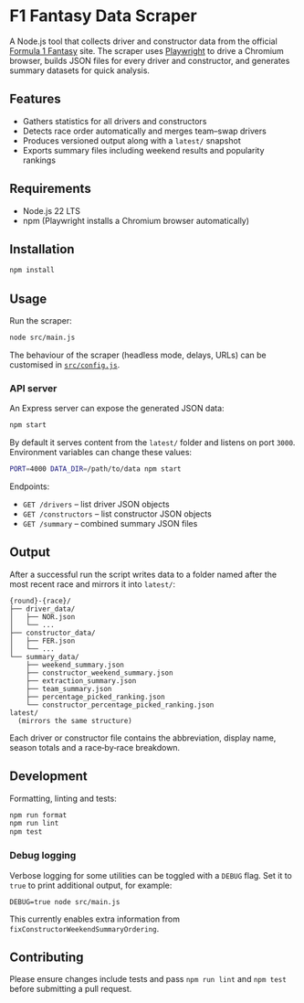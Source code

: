 # F1 Fantasy Data Scraper

A Node.js tool that collects driver and constructor data from the official [Formula 1 Fantasy](https://fantasy.formula1.com/) site. The scraper uses [Playwright](https://playwright.dev/) to drive a Chromium browser, builds JSON files for every driver and constructor, and generates summary datasets for quick analysis.

## Features

- Gathers statistics for all drivers and constructors
- Detects race order automatically and merges team–swap drivers
- Produces versioned output along with a `latest/` snapshot
- Exports summary files including weekend results and popularity rankings

## Requirements

- Node.js 22 LTS
- npm (Playwright installs a Chromium browser automatically)

## Installation

```bash
npm install
```

## Usage

Run the scraper:

```bash
node src/main.js
```

The behaviour of the scraper (headless mode, delays, URLs) can be customised in [`src/config.js`](src/config.js).

### API server

An Express server can expose the generated JSON data:

```bash
npm start
```

By default it serves content from the `latest/` folder and listens on port `3000`. Environment variables can change these values:

```bash
PORT=4000 DATA_DIR=/path/to/data npm start
```

Endpoints:

- `GET /drivers` – list driver JSON objects
- `GET /constructors` – list constructor JSON objects
- `GET /summary` – combined summary JSON files

## Output

After a successful run the script writes data to a folder named after the most recent race and mirrors it into `latest/`:

```
{round}-{race}/
├── driver_data/
│   ├── NOR.json
│   └── ...
├── constructor_data/
│   ├── FER.json
│   └── ...
└── summary_data/
    ├── weekend_summary.json
    ├── constructor_weekend_summary.json
    ├── extraction_summary.json
    ├── team_summary.json
    ├── percentage_picked_ranking.json
    └── constructor_percentage_picked_ranking.json
latest/
  (mirrors the same structure)
```

Each driver or constructor file contains the abbreviation, display name, season totals and a race‑by‑race breakdown.

## Development

Formatting, linting and tests:

```bash
npm run format
npm run lint
npm test
```

### Debug logging

Verbose logging for some utilities can be toggled with a `DEBUG` flag. Set it to `true` to print additional output, for example:

```
DEBUG=true node src/main.js
```

This currently enables extra information from `fixConstructorWeekendSummaryOrdering`.

## Contributing

Please ensure changes include tests and pass `npm run lint` and `npm test` before submitting a pull request.
